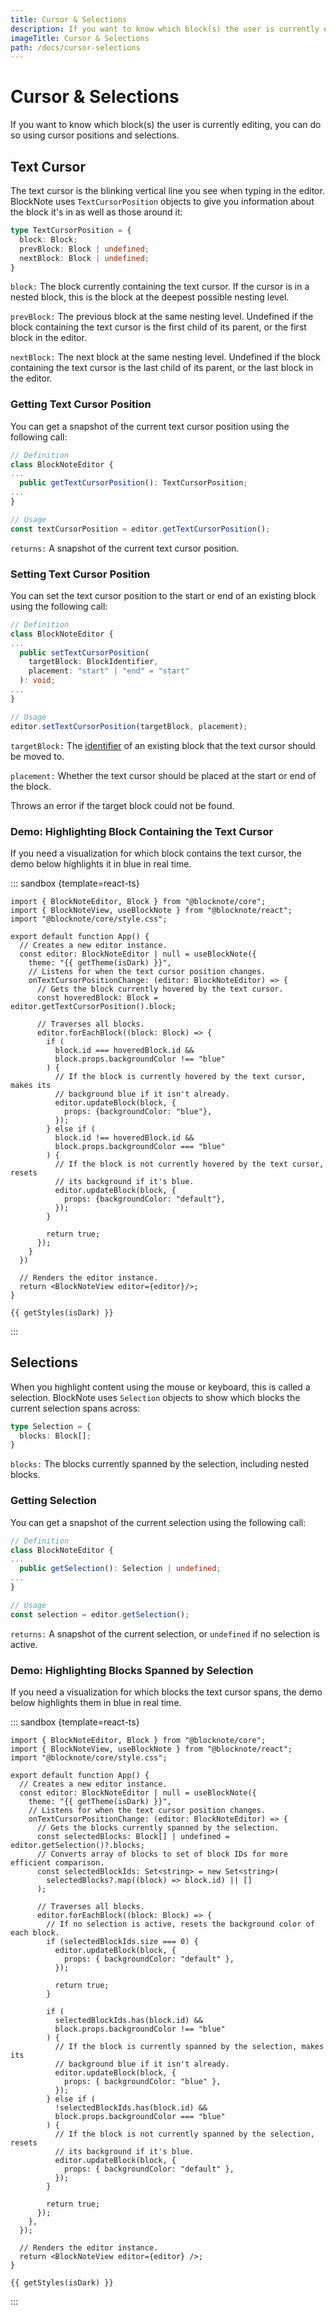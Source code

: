 ```yaml
---
title: Cursor & Selections
description: If you want to know which block(s) the user is currently editing, you can do so using cursor positions and selections.
imageTitle: Cursor & Selections
path: /docs/cursor-selections
---
```


<script setup>
import { useData } from 'vitepress';
import { getTheme, getStyles } from "./demoUtils";

const { isDark } = useData();
</script>

# Cursor & Selections

If you want to know which block(s) the user is currently editing, you can do so using cursor positions and selections.

## Text Cursor

The text cursor is the blinking vertical line you see when typing in the editor. BlockNote uses `TextCursorPosition` objects to give you information about the block it's in as well as those around it:

```typescript
type TextCursorPosition = {
  block: Block;
  prevBlock: Block | undefined;
  nextBlock: Block | undefined;
}
```

`block:` The block currently containing the text cursor. If the cursor is in a nested block, this is the block at the deepest possible nesting level.

`prevBlock:` The previous block at the same nesting level. Undefined if the block containing the text cursor is the first child of its parent, or the first block in the editor.

`nextBlock:` The next block at the same nesting level. Undefined if the block containing the text cursor is the last child of its parent, or the last block in the editor.

### Getting Text Cursor Position

You can get a snapshot of the current text cursor position using the following call:

```typescript
// Definition
class BlockNoteEditor {
...
  public getTextCursorPosition(): TextCursorPosition;
...
}

// Usage
const textCursorPosition = editor.getTextCursorPosition();
```

`returns:` A snapshot of the current text cursor position.

### Setting Text Cursor Position

You can set the text cursor position to the start or end of an existing block using the following call:

```typescript
// Definition
class BlockNoteEditor {
...
  public setTextCursorPosition(
    targetBlock: BlockIdentifier, 
    placement: "start" | "end" = "start"
  ): void;
...
}

// Usage
editor.setTextCursorPosition(targetBlock, placement);
```

`targetBlock:` The [identifier](/docs/manipulating-blocks#block-identifiers) of an existing block that the text cursor should be moved to.

`placement:` Whether the text cursor should be placed at the start or end of the block.

Throws an error if the target block could not be found.

### Demo: Highlighting Block Containing the Text Cursor

If you need a visualization for which block contains the text cursor, the demo below highlights it in blue in real time.

::: sandbox {template=react-ts}

```typescript-vue /App.tsx
import { BlockNoteEditor, Block } from "@blocknote/core";
import { BlockNoteView, useBlockNote } from "@blocknote/react";
import "@blocknote/core/style.css";

export default function App() {
  // Creates a new editor instance.
  const editor: BlockNoteEditor | null = useBlockNote({
    theme: "{{ getTheme(isDark) }}",
    // Listens for when the text cursor position changes.
    onTextCursorPositionChange: (editor: BlockNoteEditor) => {
      // Gets the block currently hovered by the text cursor.
      const hoveredBlock: Block = editor.getTextCursorPosition().block;

      // Traverses all blocks.
      editor.forEachBlock((block: Block) => {
        if (
          block.id === hoveredBlock.id &&
          block.props.backgroundColor !== "blue"
        ) {
          // If the block is currently hovered by the text cursor, makes its 
          // background blue if it isn't already.
          editor.updateBlock(block, {
            props: {backgroundColor: "blue"},
          });
        } else if (
          block.id !== hoveredBlock.id &&
          block.props.backgroundColor === "blue"
        ) {
          // If the block is not currently hovered by the text cursor, resets 
          // its background if it's blue.
          editor.updateBlock(block, {
            props: {backgroundColor: "default"},
          });
        }
        
        return true;
      });
    }
  })
  
  // Renders the editor instance.
  return <BlockNoteView editor={editor}/>;
}
```

```css-vue /styles.css [hidden]
{{ getStyles(isDark) }}
```

:::

## Selections

When you highlight content using the mouse or keyboard, this is called a selection. BlockNote uses `Selection` objects to show which blocks the current selection spans across:

```typescript
type Selection = {
  blocks: Block[];
}
```

`blocks:` The blocks currently spanned by the selection, including nested blocks.

### Getting Selection

You can get a snapshot of the current selection using the following call:

```typescript
// Definition
class BlockNoteEditor {
...
  public getSelection(): Selection | undefined;
...
}

// Usage
const selection = editor.getSelection();
```

`returns:` A snapshot of the current selection, or `undefined` if no selection is active.

### Demo: Highlighting Blocks Spanned by Selection

If you need a visualization for which blocks the text cursor spans, the demo below highlights them in blue in real time.

::: sandbox {template=react-ts}

```typescript-vue /App.tsx
import { BlockNoteEditor, Block } from "@blocknote/core";
import { BlockNoteView, useBlockNote } from "@blocknote/react";
import "@blocknote/core/style.css";

export default function App() {
  // Creates a new editor instance.
  const editor: BlockNoteEditor | null = useBlockNote({
    theme: "{{ getTheme(isDark) }}",
    // Listens for when the text cursor position changes.
    onTextCursorPositionChange: (editor: BlockNoteEditor) => {
      // Gets the blocks currently spanned by the selection.
      const selectedBlocks: Block[] | undefined = editor.getSelection()?.blocks;
      // Converts array of blocks to set of block IDs for more efficient comparison.
      const selectedBlockIds: Set<string> = new Set<string>(
        selectedBlocks?.map((block) => block.id) || []
      );

      // Traverses all blocks.
      editor.forEachBlock((block: Block) => {
        // If no selection is active, resets the background color of each block.
        if (selectedBlockIds.size === 0) {
          editor.updateBlock(block, {
            props: { backgroundColor: "default" },
          });

          return true;
        }

        if (
          selectedBlockIds.has(block.id) &&
          block.props.backgroundColor !== "blue"
        ) {
          // If the block is currently spanned by the selection, makes its
          // background blue if it isn't already.
          editor.updateBlock(block, {
            props: { backgroundColor: "blue" },
          });
        } else if (
          !selectedBlockIds.has(block.id) &&
          block.props.backgroundColor === "blue"
        ) {
          // If the block is not currently spanned by the selection, resets
          // its background if it's blue.
          editor.updateBlock(block, {
            props: { backgroundColor: "default" },
          });
        }

        return true;
      });
    },
  });

  // Renders the editor instance.
  return <BlockNoteView editor={editor} />;
}
```

```css-vue /styles.css [hidden]
{{ getStyles(isDark) }}
```

:::
